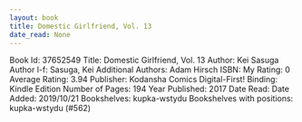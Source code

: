 ```yaml
---
layout: book
title: Domestic Girlfriend, Vol. 13
date_read: None
---
```


Book Id: 37652549
Title: Domestic Girlfriend, Vol. 13
Author: Kei Sasuga
Author l-f: Sasuga, Kei
Additional Authors: Adam Hirsch
ISBN: 
My Rating: 0
Average Rating: 3.94
Publisher: Kodansha Comics Digital-First!
Binding: Kindle Edition
Number of Pages: 194
Year Published: 2017
Date Read: 
Date Added: 2019/10/21
Bookshelves: kupka-wstydu
Bookshelves with positions: kupka-wstydu (#562)

